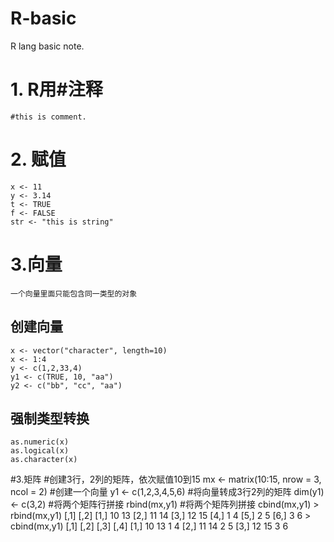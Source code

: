 # R-basic
R lang basic note.
# 1. R用#注释
    #this is comment.

# 2. 赋值
    x <- 11
    y <- 3.14
    t <- TRUE
    f <- FALSE
    str <- "this is string"

# 3.向量
    一个向量里面只能包含同一类型的对象
## 创建向量
    x <- vector("character", length=10)
    x <- 1:4
    y <- c(1,2,33,4)
    y1 <- c(TRUE, 10, "aa")
    y2 <- c("bb", "cc", "aa")

## 强制类型转换
    as.numeric(x)
    as.logical(x)
    as.character(x)
#3.矩阵
    #创建3行，2列的矩阵，依次赋值10到15
    mx <- matrix(10:15, nrow = 3, ncol = 2)
    #创建一个向量
    y1 <- c(1,2,3,4,5,6)
    #将向量转成3行2列的矩阵
    dim(y1) <- c(3,2)
    #将两个矩阵行拼接
    rbind(mx,y1)
    #将两个矩阵列拼接
    cbind(mx,y1)
    > rbind(mx,y1)
         [,1] [,2]
    [1,]   10   13
    [2,]   11   14
    [3,]   12   15
    [4,]    1    4
    [5,]    2    5
    [6,]    3    6
    > cbind(mx,y1)
         [,1] [,2] [,3] [,4]
    [1,]   10   13    1    4
    [2,]   11   14    2    5
    [3,]   12   15    3    6
